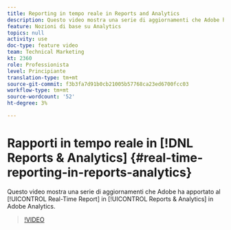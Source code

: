 ```yaml
---
title: Reporting in tempo reale in Reports and Analytics
description: Questo video mostra una serie di aggiornamenti che Adobe ha apportato al rapporto in tempo reale in Reports & Analytics in Adobe Analytics.
feature: Nozioni di base su Analytics
topics: null
activity: use
doc-type: feature video
team: Technical Marketing
kt: 2360
role: Professionista
level: Principiante
translation-type: tm+mt
source-git-commit: f3b3fa7d91b0cb21005b57768ca23ed6700fcc03
workflow-type: tm+mt
source-wordcount: '52'
ht-degree: 3%

---
```



# Rapporti in tempo reale in [!DNL Reports & Analytics] {#real-time-reporting-in-reports-analytics}

Questo video mostra una serie di aggiornamenti che Adobe ha apportato al [!UICONTROL Real-Time Report] in [!UICONTROL Reports & Analytics] in Adobe Analytics.

>[!VIDEO](https://video.tv.adobe.com/v/25454/?quality=12)
